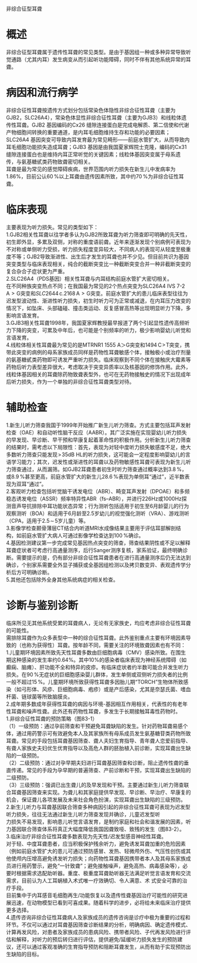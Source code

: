 非综合征型耳聋  
# 概述  
非综合征型耳聋属于遗传性耳聋的常见类型。是由于基因组一种或多种异常导致听觉通路（尤其内耳）发生病变从而引起听功能障碍，同时不伴有其他系统异常的耳聋。  
# 病因和流行病学  
非综合征性耳聋按遗传方式划分包括常染色体隐性非综合征性耳聋（主要为GJB2，SLC26A4），常染色体显性非综合征性耳聋（主要为GJB3）和线粒体遗传性耳聋。GJB2 基因编码的$\mathrm{Cx}26$ 缝隙连接蛋白是完成电解质、第二信使和代谢产物细胞间转换的重要通道，是内耳毛细胞维持生存和功能的必要因素；SLC26A4 基因突变可导致内耳发育最为常见畸形——前庭水管扩大，从而导致内耳毛细胞功能损失造成耳聋；GJB3 基因是由我国夏家辉院士克隆，编码的Cx31缝隙连接蛋白也是维持内耳正常听觉的关键因素；线粒体基因突变属于母系遗 传，与氨基糖甙类药物致聋密切相关。  
耳聋是最为常见的感觉障碍疾病，世界范围内听力损失在新生儿中发病率为$1.86\%$，目前公认$60\,\%$以上耳聋由遗传因素所致，其中约$70\,\%$为非综合征性耳聋。  
# 临床表现  
主要表现为听力损失。常见的类型如下：  
1.GJB2相关性耳聋以往学者多认为GJB2所致耳聋为听力筛查即可明确的先天性，初生即外显，多累及双侧，对称的重度语前聋。近年来逐渐发现个别病例可表现为不对称或单侧听力受损，听力损失程度变异较大，不同病人的表现可从轻度至极重度不等；GJB2导致渐进性、出生后才发生的耳聋也并不少见。但目前共识为基因突变类型与临床表现相关，纯合的截断突变比一种截断突变合并一种非截断突变的复合杂合子症状更为严重。  
2.SLC26A4（PDS基因）相关性耳聋与内耳结构前庭水管扩大密切相关。  
在不同种族突变热点不同；在我国最为常见的2个热点突变为SLC26A4 IVS 7-2 A${>}\mathrm{G}$突变和$S L C2644\,\mathrm{c}.2168\,\mathrm{A}{>}\mathrm{G}$突变。前庭水管扩大的患儿临床表型往往为迟发型波动性、渐进性听力损失，初生时听力可为正常或减退，在内耳压力改变的情况下，如坠床、头部磕碰、撞击类运动、反复感冒高热等出现明显听力下降，多影响言语发育。  
3.GJB3相关性耳聋1998年，我国夏家辉教授最早报道了两个引起显性遗传高频听力下降的突变，可累及中年后，也可能是个别频率的听力，极少影响婴幼儿听觉和言语发育。  
4.线粒体相关性耳聋最为常见的是MTRNR1 1555 A＞G突变和$1494\,\mathrm{C}\!>\!\mathrm{T}$突变，携带此突变的病例的母系家族成员同样是药物性耳聋敏感个体，接触极小或治疗剂量的氨基糖甙类药物即可诱发严重听力损失。临床观察到不同个体在接触庆大霉素等药物后听力表型差异很大，考虑取决于突变异质率以及核基因的修饰作用。此外，线粒体基因相关的耳聋除药物致聋表型外，也可在无药物接触史的情况下出现成年后听力损失，作为一个单独的非综合征性耳聋类型对待。  
# 辅助检查  
1.新生儿听力筛查我国于1999年开始推广新生儿听力筛查。方式主要包括耳声发射检查（OAE）和自动听性脑干反应（AABR）。其广泛实施在实现婴幼儿听力损失的早发现、早诊断、早干预和早康复起着革命性的积极作用。分析新生儿听力筛查的结果时，需考虑以下局限性：首先，表现为对轻中度听力损失敏感度不足，绝大多数听力筛查只能发现$\!>\!35\mathrm{dB}\ \mathrm{HL}$的听力损失，这可能会一定程度影响婴幼儿的言语学习能力；其次，迟发性或渐进性的耳聋以及药物敏感性耳聋可表现为新生儿听力筛查通过，从而漏筛。如GJB2耳聋患者初生时听力筛查通过概率达到$3.8\,\%$，或$8.9\,\%$甚至更高，前庭水管扩大的新生儿$28.6\,\%$表现为单侧耳“通过”，近半数表现为双耳“通过”。  
2.客观听力检查包括听觉脑干诱发电位（ABR）、畸变耳声发射（DPOAE）和多频稳态诱发电位（ASSR）频率特异性ABR（fs–ABR），并进行226Hz或$1000\mathrm{Hz}$探测音声导抗排除中耳功能状态异常；行为测听包括适用于初生至6月龄婴儿的行为观察测听（BOA）和适用于6月龄至2.5岁幼儿的视觉强化测听（VRA）、游戏测听（CPA，适用于$2.5\!\sim\!5$岁儿童）等。  
3.影像学检查颞骨薄层CT结合内听道MRI水成像结果主要用于评估耳部解剖结构，如前庭水管扩大病人可通过影像学检查达到$100\,\%$确诊。  
4.基因检测建议第一步完成常见基因热点突变的筛查，筛查结果阴性或不足以解释耳聋症状者可考虑行高通量测序，后行Sanger测序复核，家系验证，最终明确诊断。需要提示的是，仍有部分非综合征性耳聋患者在进行高通量测序后仍无法达到确诊，个别家系需要全外显子捕获或全基因组检测以及拷贝数变异、表观遗传学分析后方可明确诊断。  
5.其他还包括除外全身其他系统病症的相关检查。  
# 诊断与鉴别诊断  
临床所见无其他系统受累的耳聋病人，无论有无家族史，均应考虑非综合征性耳聋的可能性。  
需排除耳聋作为众多表型中一种的综合征性耳聋。此外鉴别重点主要有环境因素导致的（也称为获得性）耳聋。按年龄不同，需要关注的环境致聋因素也有不同：  
1.儿童期环境因素所致先天性耳聋多数由巨细胞病毒（CMV）感染所致。在围生期这种感染的发生率约$0.64\%$。其中$10\%$的感染者临床表现为神经系统障碍（如癫痫、脑瘫）、肝功能不全和特异的皮疹。有临床症状者约半数可能合并发生听力损失。在$90\,\%$无症状的巨细胞感染婴儿群体，发生单侧或双侧听力损失者的比例一般不超过$15\,\%$。儿童期环境所致获得性耳聋多因胎儿期“TORCH”生物体所致感染（如弓形体、风疹、巨细胞病毒、疱疹）或是产后感染，尤其是奈瑟氏菌、嗜血杆菌、链球菌等所致脑膜炎。  
2.成年期多数成年获得性耳聋的病因与环境-基因相互作用相关，代表性的有老年性耳聋和噪声性聋。此外还有药物性耳聋，多发生于长期接触耳毒性药物时。  
1.非综合征性耳聋的预防策略（图83-1）  
（1）一级预防：通过孕前筛查和干预避免耳聋缺陷的发生。针对药物耳聋易感个体，通过用药警示可有效避免本人及其家族所有母系成员发生氨基糖苷类药物所致耳聋。常见的手段包括耳聋基因筛查、聋人夫妇生育指导、青年聋人恋爱前指导、有聋人家族史夫妇优生优育指导以及高危人群的胚胎植入前诊断，实现耳聋出生缺陷的一级预防。  
（2）二级预防：通过对孕早期夫妇进行耳聋基因筛查和诊断，阻止遗传性聋的垂直传递。常见的手段为孕早期的普遍筛查、产前诊断和干预，实现耳聋出生缺陷的二级预防。  
（3）三级预防：强调已出生聋儿的及早发现和干预。主要通过新生儿听力筛查联合耳聋基因筛查来实现。为聋儿和其家庭提供早发现、早诊断、早治疗、早康复的机会，保证聋儿各项发展及未来社会角色扮演，实现耳聋出生缺陷的三级预防。  
2.新生儿听力与耳聋基因联合筛查多种病因引起的非综合征性耳聋可表现为迟发型听力损失，往往无法通过新生儿听力筛查发现并确诊，儿童迟发型听  
力损失不易发现，影响患儿听觉言语发育，是制约家庭和社会和谐发展的因素，听力基因联合筛查体系将真正大幅度降低我国因聋致哑、致残的发生（图83-2）。  
3.临床治疗非综合征性耳聋多数表现为先天性/迟发型感音神经性耳聋。  
对于轻、中度耳聋患者，应当积极保护残余听力，避免诱发耳聋加重的危险因素（例如前庭水管扩大的患儿可通过预防感冒、发热、轻微颅外伤、气压性创伤或其他使颅内压增高避免诱发听力损失；向药物性耳聋基因携带者本人及其母系家族成员进行用药警示，避免“一针致聋”；避免接触噪声，避免高热、病毒感染等），必要时根据需求选配助听器。重度、极重度耳聋助听器无法满足听觉言语发育和交流需求，目前认为人工耳蜗植入术式唯一疗效确切、令人满意、术 式安全可靠的治疗手段。  
目前集中于内耳感音毛细胞再生/功能恢复以及遗传性聋基因治疗可能性的研究进展迅速，在动物模型已看到可喜成果。随着科学的进步，必将给未来临床治疗提供更多选择。  
4.遗传咨询非综合征性耳聋病人及家族成员的遗传咨询是诊疗中极为重要的过程和环节。不仅可以通过对耳聋基因筛查诊断结果的分析，明确病因、确定遗传模式、计算再发风险，对患者及家族成员的患病风险、携带者风险、子代再发风险进行评估和解释，对听力的预后转归进行评估，提供避免/延缓听力损失发生的预防建议，还可以通过客观准确的生育指导预防和阻断耳聋发生，从而有助于实现预防出生缺陷的目标。  
